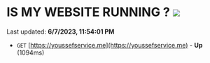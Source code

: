 # IS MY WEBSITE RUNNING ? [![](https://img.shields.io/static/v1?label=Sponsor&message=%E2%9D%A4&logo=GitHub&color=%23fe8e86)](https://github.com/sponsors/<username>)

Last updated: **6/7/2023, 11:54:01 PM**

- `GET` [https://youssefservice.me](https://youssefservice.me) - **Up** (1094ms)
